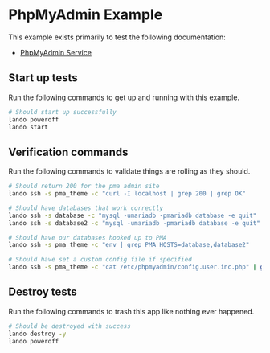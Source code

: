 PhpMyAdmin Example
==================

This example exists primarily to test the following documentation:

* [PhpMyAdmin Service](https://docs.devwithlando.io/tutorials/phpmyadmin.html)

Start up tests
--------------

Run the following commands to get up and running with this example.

```bash
# Should start up successfully
lando poweroff
lando start
```

Verification commands
---------------------

Run the following commands to validate things are rolling as they should.

```bash
# Should return 200 for the pma admin site
lando ssh -s pma_theme -c "curl -I localhost | grep 200 | grep OK"

# Should have databases that work correctly
lando ssh -s database -c "mysql -umariadb -pmariadb database -e quit"
lando ssh -s database2 -c "mysql -umariadb -pmariadb database -e quit"

# Should have our databases hooked up to PMA
lando ssh -s pma_theme -c "env | grep PMA_HOSTS=database,database2"

# Should have set a custom config file if specified
lando ssh -s pma_theme -c "cat /etc/phpmyadmin/config.user.inc.php" | grep ThemeDefault | grep pmaterial
```

Destroy tests
-------------

Run the following commands to trash this app like nothing ever happened.

```bash
# Should be destroyed with success
lando destroy -y
lando poweroff
```
